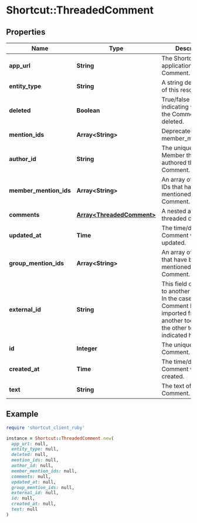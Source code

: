 # Shortcut::ThreadedComment

## Properties

| Name | Type | Description | Notes |
| ---- | ---- | ----------- | ----- |
| **app_url** | **String** | The Shortcut application url for the Comment. |  |
| **entity_type** | **String** | A string description of this resource. |  |
| **deleted** | **Boolean** | True/false boolean indicating whether the Comment is deleted. |  |
| **mention_ids** | **Array&lt;String&gt;** | Deprecated: use member_mention_ids. |  |
| **author_id** | **String** | The unique ID of the Member that authored the Comment. |  |
| **member_mention_ids** | **Array&lt;String&gt;** | An array of Member IDs that have been mentioned in this Comment. |  |
| **comments** | [**Array&lt;ThreadedComment&gt;**](ThreadedComment.md) | A nested array of threaded comments. |  |
| **updated_at** | **Time** | The time/date the Comment was updated. |  |
| **group_mention_ids** | **Array&lt;String&gt;** | An array of Group IDs that have been mentioned in this Comment. |  |
| **external_id** | **String** | This field can be set to another unique ID. In the case that the Comment has been imported from another tool, the ID in the other tool can be indicated here. |  |
| **id** | **Integer** | The unique ID of the Comment. |  |
| **created_at** | **Time** | The time/date the Comment was created. |  |
| **text** | **String** | The text of the Comment. |  |

## Example

```ruby
require 'shortcut_client_ruby'

instance = Shortcut::ThreadedComment.new(
  app_url: null,
  entity_type: null,
  deleted: null,
  mention_ids: null,
  author_id: null,
  member_mention_ids: null,
  comments: null,
  updated_at: null,
  group_mention_ids: null,
  external_id: null,
  id: null,
  created_at: null,
  text: null
)
```


